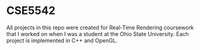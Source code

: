 CSE5542
=======

All projects in this repo were created for Real-Time Rendering coursework that I
worked on when I was a student at the Ohio State University. Each project is implemented 
in C++ and OpenGL. 
